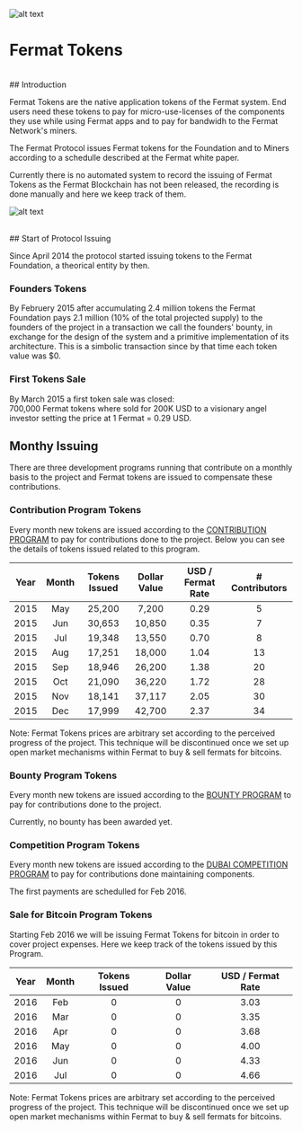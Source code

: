 ![alt text](https://github.com/bitDubai/media-kit/blob/master/MediaKit/Fermat%20Branding/Fermat%20Logotype/Fermat_Logo_3D.png "Fermat Logo")

# Fermat Tokens



<br>
## Introduction

Fermat Tokens are the native application tokens of the Fermat system. End users need these tokens to pay for micro-use-licenses of the components they use while using Fermat apps and to pay for bandwidh to the Fermat Network's miners.

The Fermat Protocol issues Fermat tokens for the Foundation and to Miners according to a schedulle described at the Fermat white paper.

Currently there is no automated system to record the issuing of Fermat Tokens as the Fermat Blockchain has not been released, the recording is done manually and here we keep track of them.

![alt text](https://github.com/bitDubai/media-kit/blob/master/MediaKit/Tokens/Fermat%20App%20Token/PerspView/HQ_1920x1080.jpg "Fermat Application Token")

<br>
## Start of Protocol Issuing

Since April 2014 the protocol started issuing tokens to the Fermat Foundation, a theorical entity by then. 

### Founders Tokens

By Februery 2015 after accumulating 2.4 million tokens the Fermat Foundation pays 2.1 million (10% of the total projected supply) to the founders of the project in a transaction we call the founders' bounty, in exchange for the design of the system and a primitive implementation of its architecture. This is a simbolic transaction since by that time each token value was $0.

### First Tokens Sale

By March 2015 a first token sale was closed: <br>
700,000 Fermat tokens where sold for 200K USD to a visionary angel investor setting the price at 1 Fermat = 0.29 USD. 
<br>
## Monthy Issuing

There are three development programs running that contribute on a monthly basis to the project and Fermat tokens are issued to compensate these contributions.

### Contribution Program Tokens

Every month new tokens are issued according to the [CONTRIBUTION PROGRAM](https://github.com/bitDubai/contribution-program) to pay for contributions done to the project. Below you can see the details of tokens issued related to this program.

| Year | Month | Tokens Issued | Dollar Value | USD / Fermat Rate | # Contributors |
|:---:|:---:|:---:|:---:|:---:|:---:|
|2015|May|25,200|7,200|0.29|5|
|2015|Jun|30,653|10,850|0.35|7|
|2015|Jul|19,348|13,550|0.70|8|
|2015|Aug|17,251|18,000|1.04|13|
|2015|Sep|18,946|26,200|1.38|20|
|2015|Oct|21,090|36,220|1.72|28|
|2015|Nov|18,141|37,117|2.05|30|
|2015|Dec|17,999|42,700|2.37|34|


Note: Fermat Tokens prices are arbitrary set according to the perceived progress of the project. This technique will be discontinued once we set up open market mechanisms within Fermat to buy & sell fermats for bitcoins.


### Bounty Program Tokens

Every month new tokens are issued according to the [BOUNTY PROGRAM](https://github.com/bitDubai/bounty-program) to pay for contributions done to the project.


Currently, no bounty has been awarded yet.


### Competition Program Tokens

Every month new tokens are issued according to the [DUBAI COMPETITION PROGRAM](https://github.com/bitDubai/competition/tree/master/2016AUC) to pay for contributions done maintaining components.


The first payments are schedulled for Feb 2016.

### Sale for Bitcoin Program Tokens

Starting Feb 2016 we will be issuing Fermat Tokens for bitcoin in order to cover project expenses. Here we keep track of the tokens issued by this Program.

| Year | Month | Tokens Issued | Dollar Value | USD / Fermat Rate | 
|:---:|:---:|:---:|:---:|:---:|
|2016|Feb|0|0|3.03|
|2016|Mar|0|0|3.35|
|2016|Apr|0|0|3.68|
|2016|May|0|0|4.00|
|2016|Jun|0|0|4.33|
|2016|Jul|0|0|4.66|

Note: Fermat Tokens prices are arbitrary set according to the perceived progress of the project. This technique will be discontinued once we set up open market mechanisms within Fermat to buy & sell fermats for bitcoins.
